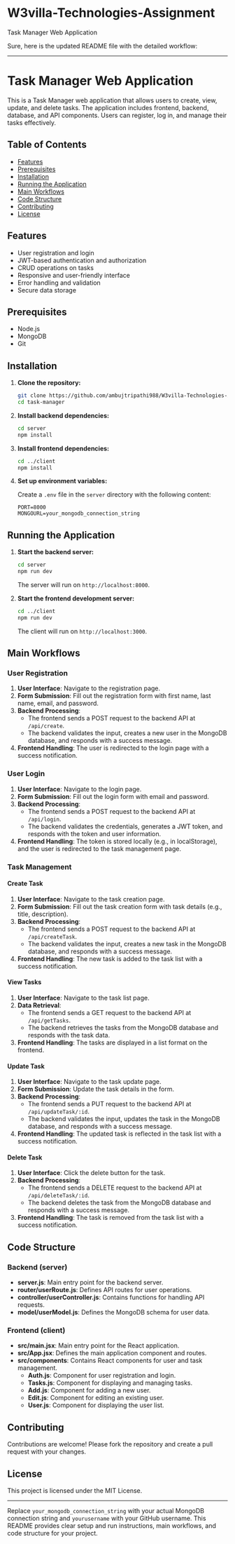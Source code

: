 # W3villa-Technologies-Assignment
Task Manager Web Application

Sure, here is the updated README file with the detailed workflow:

---

# Task Manager Web Application

This is a Task Manager web application that allows users to create, view, update, and delete tasks. The application includes frontend, backend, database, and API components. Users can register, log in, and manage their tasks effectively.

## Table of Contents
- [Features](#features)
- [Prerequisites](#prerequisites)
- [Installation](#installation)
- [Running the Application](#running-the-application)
- [Main Workflows](#main-workflows)
- [Code Structure](#code-structure)
- [Contributing](#contributing)
- [License](#license)

## Features
- User registration and login
- JWT-based authentication and authorization
- CRUD operations on tasks
- Responsive and user-friendly interface
- Error handling and validation
- Secure data storage

## Prerequisites
- Node.js
- MongoDB
- Git

## Installation

1. **Clone the repository:**

   ```sh
   git clone https://github.com/ambujtripathi988/W3villa-Technologies-Assignment.git
   cd task-manager
   ```

2. **Install backend dependencies:**

   ```sh
   cd server
   npm install
   ```

3. **Install frontend dependencies:**

   ```sh
   cd ../client
   npm install
   ```

4. **Set up environment variables:**

   Create a `.env` file in the `server` directory with the following content:

   ```env
   PORT=8000
   MONGOURL=your_mongodb_connection_string
   ```

## Running the Application

1. **Start the backend server:**

   ```sh
   cd server
   npm run dev
   ```

   The server will run on `http://localhost:8000`.

2. **Start the frontend development server:**

   ```sh
   cd ../client
   npm run dev
   ```

   The client will run on `http://localhost:3000`.

## Main Workflows

### User Registration
1. **User Interface**: Navigate to the registration page.
2. **Form Submission**: Fill out the registration form with first name, last name, email, and password.
3. **Backend Processing**: 
   - The frontend sends a POST request to the backend API at `/api/create`.
   - The backend validates the input, creates a new user in the MongoDB database, and responds with a success message.
4. **Frontend Handling**: The user is redirected to the login page with a success notification.

### User Login
1. **User Interface**: Navigate to the login page.
2. **Form Submission**: Fill out the login form with email and password.
3. **Backend Processing**: 
   - The frontend sends a POST request to the backend API at `/api/login`.
   - The backend validates the credentials, generates a JWT token, and responds with the token and user information.
4. **Frontend Handling**: The token is stored locally (e.g., in localStorage), and the user is redirected to the task management page.

### Task Management
#### Create Task
1. **User Interface**: Navigate to the task creation page.
2. **Form Submission**: Fill out the task creation form with task details (e.g., title, description).
3. **Backend Processing**: 
   - The frontend sends a POST request to the backend API at `/api/createTask`.
   - The backend validates the input, creates a new task in the MongoDB database, and responds with a success message.
4. **Frontend Handling**: The new task is added to the task list with a success notification.

#### View Tasks
1. **User Interface**: Navigate to the task list page.
2. **Data Retrieval**: 
   - The frontend sends a GET request to the backend API at `/api/getTasks`.
   - The backend retrieves the tasks from the MongoDB database and responds with the task data.
3. **Frontend Handling**: The tasks are displayed in a list format on the frontend.

#### Update Task
1. **User Interface**: Navigate to the task update page.
2. **Form Submission**: Update the task details in the form.
3. **Backend Processing**: 
   - The frontend sends a PUT request to the backend API at `/api/updateTask/:id`.
   - The backend validates the input, updates the task in the MongoDB database, and responds with a success message.
4. **Frontend Handling**: The updated task is reflected in the task list with a success notification.

#### Delete Task
1. **User Interface**: Click the delete button for the task.
2. **Backend Processing**: 
   - The frontend sends a DELETE request to the backend API at `/api/deleteTask/:id`.
   - The backend deletes the task from the MongoDB database and responds with a success message.
3. **Frontend Handling**: The task is removed from the task list with a success notification.

## Code Structure

### Backend (server)
- **server.js**: Main entry point for the backend server.
- **router/userRoute.js**: Defines API routes for user operations.
- **controller/userController.js**: Contains functions for handling API requests.
- **model/userModel.js**: Defines the MongoDB schema for user data.

### Frontend (client)
- **src/main.jsx**: Main entry point for the React application.
- **src/App.jsx**: Defines the main application component and routes.
- **src/components**: Contains React components for user and task management.
  - **Auth.js**: Component for user registration and login.
  - **Tasks.js**: Component for displaying and managing tasks.
  - **Add.js**: Component for adding a new user.
  - **Edit.js**: Component for editing an existing user.
  - **User.js**: Component for displaying the user list.

## Contributing
Contributions are welcome! Please fork the repository and create a pull request with your changes.

## License
This project is licensed under the MIT License.

---

Replace `your_mongodb_connection_string` with your actual MongoDB connection string and `yourusername` with your GitHub username. This README provides clear setup and run instructions, main workflows, and code structure for your project.
